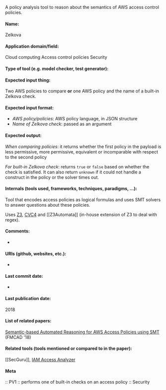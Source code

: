 A policy analysis tool to reason about the semantics of AWS access control policies.

#### Name:
Zelkova

#### Application domain/field:
Cloud computing
Access control policies
Security

#### Type of tool (e.g. model checker, test generator):

#### Expected input thing:
Two AWS policies to compare **or** one AWS policy and the name of a built-in Zelkova check.

#### Expected input format:
- *AWS policy/policies*: AWS policy language, in JSON structure
- *Name of Zelkova check*: passed as an argument

#### Expected output:
*When comparing policies*: it returns whether the first policy in the payload is less permissive, more permissive, equivalent or incomparable with respect to the second policy

*For built-in Zelkova check*: returns `true` or `false` based on whether the check is satisfied. It can also return `unknown` if it could not handle a construct in the policy or the solver times out.

#### Internals (tools used, frameworks, techniques, paradigms, ...):
Tool that encodes access policies as logical formulas and uses SMT solvers to answer questions about these policies.

Uses [Z3](Solvers/SMT/Z3.md), [CVC4](Solvers/SMT/CVC4.md) and [[Z3Automata]] (in-house extension of Z3 to deal with regex).

#### Comments:
-

#### URIs (github, websites, etc.):
-

#### Last commit date:
-

#### Last publication date:
2018

#### List of related papers:
[Semantic-based Automated Reasoning for AWS Access Policies using SMT](https://doi.org/10.23919/FMCAD.2018.8602994) (FMCAD '18)

#### Related tools (tools mentioned or compared to in the paper):
[[SecGuru]], [IAM Access Analyzer](IAM%20Access%20Analyzer.md)

#### Meta
:: PV1 :: performs one of built-in checks on an access policy
:: Security